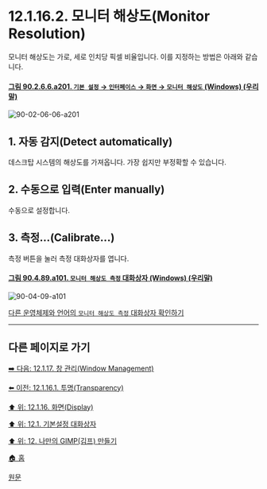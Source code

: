 # 12.1.16.2. 모니터 해상도(Monitor Resolution)
모니터 해상도는 가로, 세로 인치당 픽셀 비율입니다. 이를 지정하는 방법은 아래와 같습니다.

<a id="90-02-06-06-a201"></a>

#### [그림 90.2.6.6.a201. `기본 설정` → `인터페이스` → `화면` → `모니터 해상도` (Windows) (우리말)](./90-02-06-06-display.md#90-02-06-06-a201)
![90-02-06-06-a201](https://github.com/wonder13662/gimp/assets/15767104/b3e80523-6d30-48bb-8087-c49094e844d4)

## 1. 자동 감지(Detect automatically)
데스크탑 시스템의 해상도를 가져옵니다. 가장 쉽지만 부정확할 수 있습니다.

## 2. 수동으로 입력(Enter manually)
수동으로 설정합니다.

## 3. 측정...(Calibrate...)
측정 버튼을 눌러 측정 대화상자를 엽니다.

<a id="90-04-09-a101"></a>

#### [그림 90.4.89.a101. `모니터 해상도 측정` 대화상자 (Windows) (우리말)](./90-04-89-calibrate_monitor_resolution.md#90-04-09-a101)
![90-04-09-a101](https://github.com/wonder13662/gimp/assets/15767104/aba5816c-b1e9-4926-9095-25fec6f9725d)

[다른 운영체제와 언어의 `모니터 해상도 측정` 대화상자 확인하기](./90-04-89-calibrate_monitor_resolution.md#90-04-09-a102)

***

## 다른 페이지로 가기

[➡️ 다음: 12.1.17. 창 관리(Window Management)](./12-01-17-00-window-management.md)

[⬅️ 이전: 12.1.16.1. 투명(Transparency)](./12-01-16-01-transparency.md)

[⬆️ 위: 12.1.16. 화면(Display)](./12-01-16-00-display.md)

[⬆️ 위: 12.1. 기본설정 대화상자](./12-01-00-preference-dialog.md)

[⬆️ 위: 12. 나만의 GIMP(김프) 만들기](./12-00-enrich-my-gimp.md)

[🏠 홈](./00-home.md)

[원문](https://docs.gimp.org/2.10/ko/gimp-pimping.html#gimp-prefs-display)
